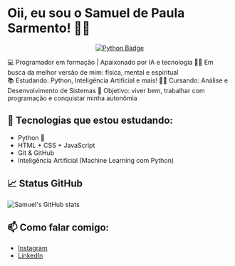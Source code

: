 # Oii, eu sou o Samuel de Paula Sarmento! 👋🏽

<p align="center">
  <a href="https://www.python.org/">
    <img src="https://img.shields.io/badge/Python-3.11-blue.svg?style=for-the-badge&logo=python&logoColor=white" alt="Python Badge"/>
  </a>
</p>

💻 Programador em formação | Apaixonado por IA e tecnologia
  🏋🏽 Em busca da melhor versão de mim: física, mental e espiritual    
    📚 Estudando: Python, Inteligência Artificial e mais!
      👨‍🎓 Cursando: Análise e Desenvolvimento de Sistemas
        🎯 Objetivo: viver bem, trabalhar com programação e conquistar minha autonômia


## 🚀 Tecnologias que estou estudando:
- Python 🐍
- HTML + CSS + JavaScript
- Git & GitHub
- Inteligência Artificial (Machine Learning com Python)

## 📈 Status GitHub
![Samuel's GitHub stats](https://github-readme-stats.vercel.app/api?username=ArgoniteStorm&show_icons=true&theme=radical)

## 📫 Como falar comigo:
- [Instagram](https://instagram.com/sammypythonangel)
- [LinkedIn](https://linkedin.com/in/samuel-de-paula-494b36302/)
